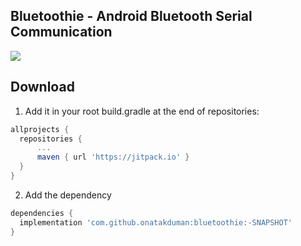 ## Bluetoothie - Android Bluetooth Serial Communication
[![](https://jitpack.io/v/onatakduman/bluetoothie.svg)](https://jitpack.io/#onatakduman/bluetoothie)

Download
------

1. Add it in your root build.gradle at the end of repositories:

```gradle
allprojects {
  repositories {
	  ...
	  maven { url 'https://jitpack.io' }
  }
}
```
2. Add the dependency

```gradle
dependencies {
  implementation 'com.github.onatakduman:bluetoothie:-SNAPSHOT'
}
```
